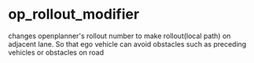 # op_rollout_modifier
changes openplanner's rollout number to make rollout(local path) on adjacent lane. So that ego vehicle can avoid obstacles such as preceding vehicles or obstacles on road


